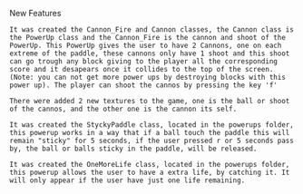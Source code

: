 New Features

    It was created the Cannon_Fire and Cannon classes, the Cannon class is the PowerUp class and the Cannon_Fire is the cannon and shoot of the PowerUp. This PowerUp gives the user to have 2 Cannons, one on each extreme of the paddle, these cannons only have 1 shoot and this shoot can go trough any block giving to the player all the corresponding score and it desapears once it collides to the top of the screen. (Note: you can not get more power ups by destroying blocks with this power up). The player can shoot the cannos by pressing the key 'f'

    There were added 2 new textures to the game, one is the ball or shoot of the cannos, and the other one is the cannon its self.
    
    It was created the StyckyPaddle class, located in the powerups folder, this powerup works in a way that if a ball touch the paddle this will remain "sticky" for 5 seconds, if the user pressed r or 5 seconds pass by, the ball or balls sticky in the paddle, will be released. 

    It was created the OneMoreLife class, located in the powerups folder, this powerup allows the user to have a extra life, by catching it. It will only appear if the user have just one life remaining.
    









    
